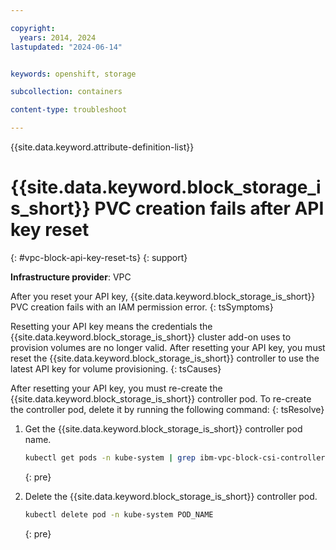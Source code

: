 ```yaml
---

copyright: 
  years: 2014, 2024
lastupdated: "2024-06-14"


keywords: openshift, storage

subcollection: containers

content-type: troubleshoot

---
```



{{site.data.keyword.attribute-definition-list}}





# {{site.data.keyword.block_storage_is_short}} PVC creation fails after API key reset
{: #vpc-block-api-key-reset-ts}
{: support}

**Infrastructure provider**:
VPC


After you reset your API key, {{site.data.keyword.block_storage_is_short}} PVC creation fails with an IAM permission error.
{: tsSymptoms}


Resetting your API key means the credentials the {{site.data.keyword.block_storage_is_short}} cluster add-on uses to provision volumes are no longer valid. After resetting your API key, you must reset the {{site.data.keyword.block_storage_is_short}} controller to use the latest API key for volume provisioning.
{: tsCauses}


After resetting your API key, you must re-create the {{site.data.keyword.block_storage_is_short}} controller pod. To re-create the controller pod, delete it by running the following command:
{: tsResolve}


1. Get the {{site.data.keyword.block_storage_is_short}} controller pod name.

    ```sh
    kubectl get pods -n kube-system | grep ibm-vpc-block-csi-controller  
    ```
    {: pre}
    
1. Delete the {{site.data.keyword.block_storage_is_short}} controller pod.

    ```sh
    kubectl delete pod -n kube-system POD_NAME
    ```
    {: pre}




